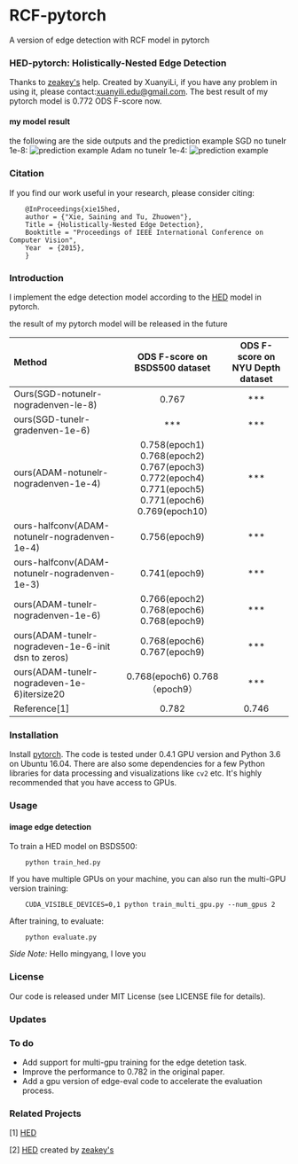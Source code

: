 # RCF-pytorch
A version of edge detection with RCF model in pytorch
### HED-pytorch: Holistically-Nested Edge Detection
Thanks to <a href="https://github.com/zeakey">zeakey's</a> help.
Created by XuanyiLi, if you have any problem in using it, please contact:xuanyili.edu@gmail.com.
The best result of my pytorch model is 0.772 ODS F-score now.
#### my model result
the following are the side outputs and the prediction example
SGD no tunelr 1e-8:
![prediction example](https://github.com/meteorshowers/hed-pytorch/blob/master/doc/326025-sgd-notunelr.jpg)
Adam no tunelr 1e-4:
![prediction example](https://github.com/meteorshowers/hed-pytorch/blob/master/doc/326025-adam-notunelr-1e-4.jpg)

### Citation
If you find our work useful in your research, please consider citing:

        @InProceedings{xie15hed,
        author = {"Xie, Saining and Tu, Zhuowen"},
        Title = {Holistically-Nested Edge Detection},
        Booktitle = "Proceedings of IEEE International Conference on Computer Vision",
        Year  = {2015},
        }

### Introduction
I implement the edge detection model according to the <a href="https://github.com/s9xie/hed">HED</a>  model in pytorch. 

the result of my pytorch model will be released in the future

| Method |ODS F-score on BSDS500 dataset |ODS F-score on NYU Depth dataset|
|:---|:---:|:---:|
| Ours(SGD-notunelr-nogradenven-le-8)|0.767| ***  |
|ours(SGD-tunelr-gradenven-1e-6)| *** | *** |
|ours(ADAM-notunelr-nogradenven-1e-4)| 0.758(epoch1) 0.768(epoch2) <br> 0.767(epoch3) 0.772(epoch4) 0.771(epoch5) <br> 0.771(epoch6) 0.769(epoch10) | *** |
| ours-halfconv(ADAM-notunelr-nogradenven-1e-4) | 0.756(epoch9) | *** | *** |
| ours-halfconv(ADAM-notunelr-nogradenven-1e-3) | 0.741(epoch9) | *** | *** |
|ours(ADAM-tunelr-nogradenven-1e-6)|0.766(epoch2) 0.768(epoch6) 0.768(epoch9)| *** |
|ours(ADAM-tunelr-nogradeven-1e-6-init dsn to zeros)| 0.768(epoch6) 0.767(epoch9) | *** |
|ours(ADAM-tunelr-nogradeven-1e-6)itersize20| 0.768(epoch6) 0.768（epoch9） | *** |
| Reference[1]| 0.782    |   0.746  |


### Installation

Install <a href="https://pytorch.org/">pytorch</a>. The code is tested under 0.4.1 GPU version and Python 3.6  on Ubuntu 16.04. There are also some dependencies for a few Python libraries for data processing and visualizations like `cv2` etc. It's highly recommended that you have access to GPUs.

### Usage

#### image edge detection

To train a HED model on BSDS500:

        python train_hed.py

If you have multiple GPUs on your machine, you can also run the multi-GPU version training:

        CUDA_VISIBLE_DEVICES=0,1 python train_multi_gpu.py --num_gpus 2

After training, to evaluate:

        python evaluate.py

<i>Side Note:</i>  Hello mingyang, I love you

### License
Our code is released under MIT License (see LICENSE file for details).

### Updates

### To do 
* Add support for multi-gpu training for the edge detetion task.
* Improve the performance to 0.782 in the original paper.
* Add a gpu version of edge-eval code to accelerate the evaluation process.

### Related Projects
[1] <a href="https://github.com/s9xie/hed">HED</a> 

[2] <a href="https://github.com/zeakey/hed">HED</a> created by <a href="https://github.com/zeakey">zeakey's</a>

